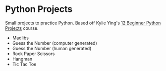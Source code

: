# Python Projects

Small projects to practice Python. Based off Kylie Ying's [12 Beginner Python Projects](https://youtu.be/8ext9G7xspg) course.

- Madlibs
- Guess the Number (computer generated)
- Guess the Number (human generated)
- Rock Paper Scissors
- Hangman
- Tic Tac Toe
